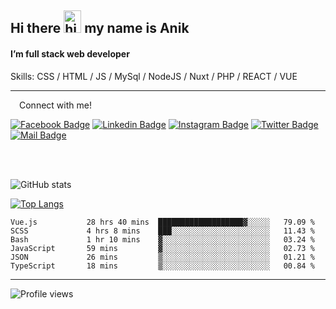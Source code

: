 ## Hi there <img src="https://user-images.githubusercontent.com/1303154/88677602-1635ba80-d120-11ea-84d8-d263ba5fc3c0.gif" width="28px" height="36" alt="hi"> my name is Anik

#### I’m full stack web developer

Skills:  CSS / HTML / JS / MySql / NodeJS / Nuxt / PHP / REACT / VUE


---

&emsp;Connect with me!

<a href="https://www.facebook.com/anik.aritro" target="_blank">![Facebook Badge](https://img.shields.io/badge/Facebook-1877F2?style=for-the-badge&logo=facebook&logoColor=white)</a> [![Linkedin Badge](https://img.shields.io/badge/LinkedIn-0077B5?style=for-the-badge&logo=linkedin&logoColor=white)](https://www.linkedin.com/in/anik-hossain540323/) [![Instagram Badge](https://img.shields.io/badge/Instagram-E4405F?style=for-the-badge&logo=instagram&logoColor=white)](https://www.instagram.com/aritro.anik) [![Twitter Badge](https://img.shields.io/badge/Twitter-1DA1F2?style=for-the-badge&logo=twitter&logoColor=white)](https://twitter.com/AritroAnik) [![Mail Badge](https://img.shields.io/badge/Gmail-D14836?style=for-the-badge&logo=gmail&logoColor=white)](mailto:anikhossain9120@gmail.com)

</br>
</br>


![GitHub stats](https://github-readme-stats.vercel.app/api?username=anik-hossain&show_icons=true&theme=monokai)

[![Top Langs](https://github-readme-stats.vercel.app/api/top-langs/?username=anik-hossain&layout=compact&theme=monokai)](https://github.com/anik-hossain)

<!--START_SECTION:waka-->

```text
Vue.js           28 hrs 40 mins  ███████████████████▓░░░░░   79.09 %
SCSS             4 hrs 8 mins    ███░░░░░░░░░░░░░░░░░░░░░░   11.43 %
Bash             1 hr 10 mins    ▓░░░░░░░░░░░░░░░░░░░░░░░░   03.24 %
JavaScript       59 mins         ▓░░░░░░░░░░░░░░░░░░░░░░░░   02.73 %
JSON             26 mins         ▒░░░░░░░░░░░░░░░░░░░░░░░░   01.21 %
TypeScript       18 mins         ▒░░░░░░░░░░░░░░░░░░░░░░░░   00.84 %
```

<!--END_SECTION:waka-->
---

![Profile views](https://gpvc.arturio.dev/anik-hossain)  
